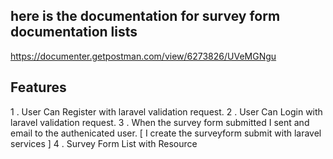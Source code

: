 ## here is the documentation for survey form documentation lists

https://documenter.getpostman.com/view/6273826/UVeMGNgu

## Features

1 . User Can Register with laravel validation request.
2 . User Can Login with laravel validation request.
3 . When the survey form submitted I sent and email to the authenicated user. 
[ I create the surveyform submit with laravel services ]
4 . Survey Form List with Resource 
